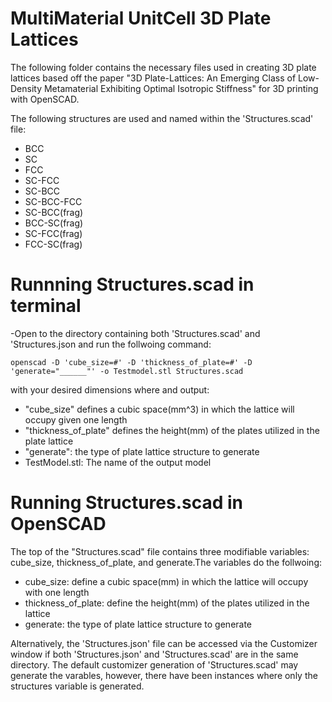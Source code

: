 # MultiMaterial UnitCell 3D Plate Lattices
The following folder contains the necessary files used in creating 3D plate lattices based off the paper "3D Plate-Lattices: An Emerging Class of Low-Density Metamaterial Exhibiting Optimal Isotropic Stiffness" for 3D printing with OpenSCAD. 

The following structures are used and named within the 'Structures.scad' file:
* BCC
* SC
* FCC
* SC-FCC
* SC-BCC 
* SC-BCC-FCC
* SC-BCC(frag)
* BCC-SC(frag)
* SC-FCC(frag)
* FCC-SC(frag)
    
# Runnning Structures.scad in terminal
-Open to the directory containing both 'Structures.scad' and 'Structures.json and run the follwoing  command:
```
openscad -D 'cube_size=#' -D 'thickness_of_plate=#' -D 'generate="______"' -o Testmodel.stl Structures.scad
```
with your desired dimensions where and output:
* "cube_size" defines a cubic space(mm^3) in which the lattice will occupy given one length
* "thickness_of_plate" defines the height(mm) of the plates utilized in the plate lattice
* "generate": the type of plate lattice structure to generate
* TestModel.stl: The name of the output model

# Running Structures.scad in OpenSCAD
The top of the "Structures.scad" file contains three modifiable variables: cube_size, thickness_of_plate, and generate.The variables do the follwoing: 
* cube_size: define a cubic space(mm) in which the lattice will occupy with one length
* thickness_of_plate: define the height(mm) of the plates utilized in the lattice
* generate: the type of plate lattice structure to generate

Alternatively, the 'Structures.json' file can be accessed via the Customizer window if both 'Structures.json' and 'Structures.scad' are in the same directory. The default customizer generation of 'Structures.scad' may generate the varables, however, there have been instances where only the structures variable is generated.
